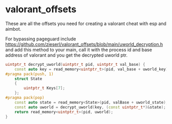# valorant_offsets

These are all the offsets you need for creating a valorant cheat with esp and aimbot.

For bypassing pageguard include https://github.com/zieserl/valorant_offsets/blob/main/uworld_decryption.h and add this method to your main, call it with the process id and base address of valorant and you get the decrypted uworld ptr.
```cpp
uintptr_t decrypt_uworld(uintptr_t pid, uintptr_t val_base) {
	const auto key = read_memory<uintptr_t>(pid, val_base + uworld_key);
#pragma pack(push, 1)
	struct State
	{
		uintptr_t Keys[7];
	};
#pragma pack(pop)
	const auto state = read_memory<State>(pid, valBase + uworld_state);
	const auto uworld = decrypt_uworld(key, (const uintptr_t*)&state);
	return read_memory<uintptr_t>(pid, uworld);
}
```
